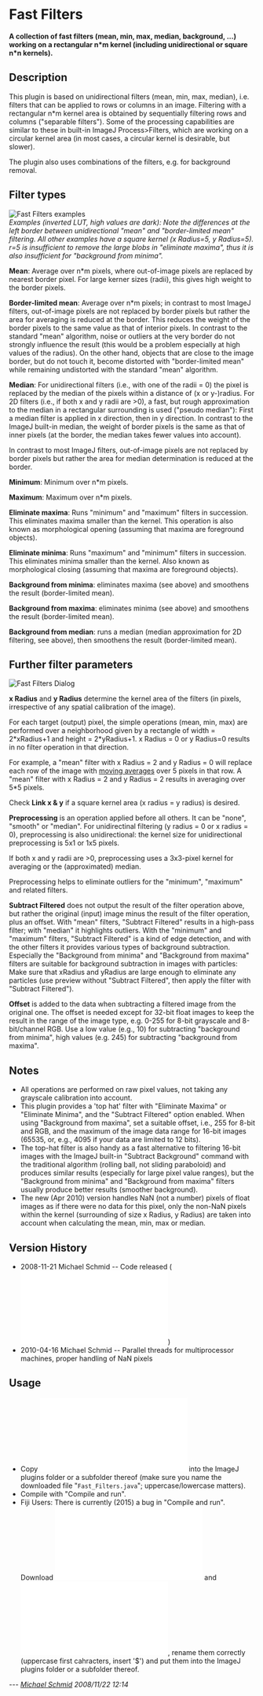 # Fast Filters

**A collection of fast filters (mean, min, max, median, background,
\...) working on a rectangular n\*m kernel (including unidirectional or
square n\*n kernels).**

## Description

This plugin is based on unidirectional filters (mean, min, max, median),
i.e. filters that can be applied to rows or columns in an image.
Filtering with a rectangular n\*m kernel area is obtained by
sequentially filtering rows and columns (\"separable filters\"). Some of
the processing capabilities are similar to these in built-in ImageJ
Process\>Filters, which are working on a circular kernel area (in most
cases, a circular kernel is desirable, but slower).

The plugin also uses combinations of the filters, e.g. for background
removal.

## Filter types

![Fast Filters
examples](/plugin/filter/fast_filters/fastfilters-samples.png)\
*Examples (inverted LUT, high values are dark): Note the differences at
the left border between unidirectional \"mean\" and \"border-limited
mean\" filtering. All other examples have a square kernel (x Radius=5, y
Radius=5). r=5 is insufficient to remove the large blobs in \"eliminate
maxima\", thus it is also insufficient for \"background from minima\".*

**Mean**: Average over n\*m pixels, where out-of-image pixels are
replaced by nearest border pixel. For large kerner sizes (radii), this
gives high weight to the border pixels.

**Border-limited mean**: Average over n\*m pixels; in contrast to most
ImageJ filters, out-of-image pixels are not replaced by border pixels
but rather the area for averaging is reduced at the border. This reduces
the weight of the border pixels to the same value as that of interior
pixels. In contrast to the standard \"mean\" algorithm, noise or
outliers at the very border do not strongly influence the result (this
would be a problem especially at high values of the radius). On the
other hand, objects that are close to the image border, but do not touch
it, become distorted with \"border-limited mean\" while remaining
undistorted with the standard \"mean\" algorithm.

**Median**: For unidirectional filters (i.e., with one of the radii = 0)
the pixel is replaced by the median of the pixels within a distance of
(x or y-)radius. For 2D filters (i.e., if both x and y radii are \>0), a
fast, but rough approximation to the median in a rectangular surrounding
is used (\"pseudo median\"): First a median filter is applied in x
direction, then in y direction. In contrast to the ImageJ built-in
median, the weight of border pixels is the same as that of inner pixels
(at the border, the median takes fewer values into account).

In contrast to most ImageJ filters, out-of-image pixels are not replaced
by border pixels but rather the area for median determination is reduced
at the border.

**Minimum**: Minimum over n\*m pixels.

**Maximum**: Maximum over n\*m pixels.

**Eliminate maxima**: Runs \"minimum\" and \"maximum\" filters in
succession. This eliminates maxima smaller than the kernel. This
operation is also known as morphological opening (assuming that maxima
are foreground objects).

**Eliminate minima**: Runs \"maximum\" and \"minimum\" filters in
succession. This eliminates minima smaller than the kernel. Also known
as morphological closing (assuming that maxima are foreground objects).

**Background from minima**: eliminates maxima (see above) and smoothens
the result (border-limited mean).

**Background from maxima**: eliminates minima (see above) and smoothens
the result (border-limited mean).

**Background from median**: runs a median (median approximation for 2D
filtering, see above), then smoothens the result (border-limited mean).

## Further filter parameters

![Fast Filters
Dialog](/plugin/filter/fast_filters/fast_filters_dialog.png)

**x Radius** and **y Radius** determine the kernel area of the filters
(in pixels, irrespective of any spatial calibration of the image).

For each target (output) pixel, the simple operations (mean, min, max)
are performed over a neighborhood given by a rectangle of width =
2\*xRadius+1 and height = 2\*yRadius+1. x Radius = 0 or y Radius=0
results in no filter operation in that direction.

For example, a \"mean\" filter with x Radius = 2 and y Radius = 0 will
replace each row of the image with [moving
averages](http://en.wikipedia.org/wiki/Moving_average) over 5 pixels in
that row. A \"mean\" filter with x Radius = 2 and y Radius = 2 results
in averaging over 5\*5 pixels.

Check **Link x & y** if a square kernel area (x radius = y radius) is
desired.

**Preprocessing** is an operation applied before all others. It can be
\"none\", \"smooth\" or \"median\". For unidirectinal filtering (y
radius = 0 or x radius = 0), preprocessing is also unidirectional: the
kernel size for unidirectional preprocessing is 5x1 or 1x5 pixels.

If both x and y radii are \>0, preprocessing uses a 3x3-pixel kernel for
averaging or the (approximated) median.

Preprocessing helps to eliminate outliers for the \"minimum\",
\"maximum\" and related filters.

**Subtract Filtered** does not output the result of the filter operation
above, but rather the original (input) image minus the result of the
filter operation, plus an offset. With \"mean\" filters, \"Subtract
Filtered\" results in a high-pass filter; with \"median\" it highlights
outliers. With the \"minimum\" and \"maximum\" filters, \"Subtract
Filtered\" is a kind of edge detection, and with the other filters it
provides various types of background subtraction. Especially the
\"Background from minima\" and \"Background from maxima\" filters are
suitable for background subtraction in images with particles: Make sure
that xRadius and yRadius are large enough to eliminate any particles
(use preview without \"Subtract Filtered\", then apply the filter with
\"Subtract Filtered\").

**Offset** is added to the data when subtracting a filtered image from
the original one. The offset is needed except for 32-bit float images to
keep the result in the range of the image type, e.g. 0-255 for 8-bit
grayscale and 8-bit/channel RGB. Use a low value (e.g., 10) for
subtracting \"background from minima\", high values (e.g. 245) for
subtracting \"background from maxima\".

## Notes

-   All operations are performed on raw pixel values, not taking any
    grayscale calibration into account.
-   This plugin provides a \'top hat\' filter with \"Eliminate Maxima\"
    or \"Eliminate Minima\", and the \"Subtract Filtered\" option
    enabled. When using \"Background from maxima\", set a suitable
    offset, i.e., 255 for 8-bit and RGB, and the maximum of the image
    data range for 16-bit images (65535, or, e.g., 4095 if your data are
    limited to 12 bits).
-   The top-hat filter is also handy as a fast alternative to filtering
    16-bit images with the ImageJ built-in \"Subtract Background\"
    command with the traditional algorithm (rolling ball, not sliding
    paraboloid) and produces similar results (especially for large pixel
    value ranges), but the \"Background from minima\" and \"Background
    from maxima\" filters usually produce better results (smoother
    background).
-   The new (Apr 2010) version handles NaN (not a number) pixels of
    float images as if there were no data for this pixel, only the
    non-NaN pixels within the kernel (surrounding of size x Radius, y
    Radius) are taken into account when calculating the mean, min, max
    or median.

## Version History

-   2008-11-21 Michael Schmid -- Code released (![still
    available](/plugin/filter/fast_filters/fast_filters_v10.java))
-   2010-04-16 Michael Schmid -- Parallel threads for multiprocessor
    machines, proper handling of NaN pixels

## Usage

-   Copy
    ![Fast_Filters.java](/plugin/filter/fast_filters/Fast_Filters.java)
    into the ImageJ plugins folder or a subfolder thereof (make sure you
    name the downloaded file \"`Fast_Filters.java`\";
    uppercase/lowercase matters).
-   Compile with \"Compile and run\".
-   Fiji Users: There is currently (2015) a bug in \"Compile and run\".
    Download
    ![Fast_Filters.class](/plugin/filter/fast_filters/fast_filters.class)
    and
    ![Fast_Filters\$1.class](/plugin/filter/fast_filters/fast_filters_1.class),
    rename them correctly (uppercase first cahracters, insert \'\$\')
    and put them into the ImageJ plugins folder or a subfolder thereof.

\-\-- *[Michael Schmid](/users/schmid) 2008/11/22 12:14*
